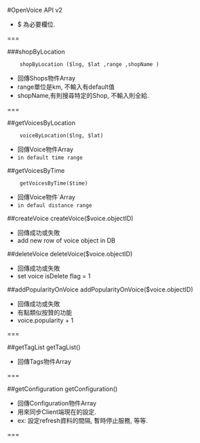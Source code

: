 #OpenVoice API v2


- $ 為必要欄位.

===


###shopByLocation

		shopByLocation ($lng, $lat ,range ,shopName )

- 回傳Shops物件Array
- range單位是km, 不輸入有default值
- shopName,有則搜尋特定的Shop, 不輸入則全給.
 

===


##getVoicesByLocation

		voiceByLocation($lng, $lat)

- 回傳Voice物件Array
- `in default time range`

##getVoicesByTime

		getVoicesByTime($time)
		
- 回傳Voice物件`Array
- `in defaul distance range`


##createVoice
		createVoice($voice.objectID)

- 回傳成功或失敗
- add new row of voice object in DB


##deleteVoice
		deleteVoice($voice.objectID)

- 回傳成功或失敗
- set voice isDelete flag = 1


##addPopularityOnVoice
		addPopularityOnVoice($voice.objectID)

- 回傳成功或失敗
- 有點類似按贊的功能
- voice.popularity + 1

===

##getTagList
		getTagList()
		
- 回傳Tags物件Array



===


##getConfiguration
		getConfiguration()

- 回傳Configuration物件Array
- 用來同步Client端現在的設定.
- ex: 設定refresh資料的間隔, 暫時停止服務, 等等.

===









